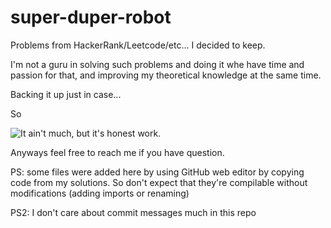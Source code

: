# super-duper-robot

Problems from HackerRank/Leetcode/etc... I decided to keep.

I'm not a guru in solving such problems and doing it whe have time and passion for that, and improving my theoretical knowledge at the same time.

Backing it up just in case...

So

![It ain't much, but it's honest work.](https://i.kym-cdn.com/entries/icons/original/000/028/021/work.jpg)


Anyways feel free to reach me if you have question.

PS: some files were added here by using GitHub web editor by copying code from my solutions. So don't expect that they're compilable without modifications (adding imports or renaming)

PS2: I don't care about commit messages much in this repo
